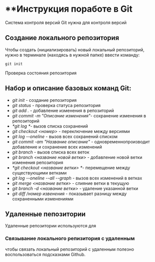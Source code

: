 # **Инструкция поработе в Git

Система контроля версий Git нужна для контроля версий

## Создание локального репозитория

Чтобы создать (нициализировать) новый локальный репозиторий, нужно в терминале (находясь в нужной папке) ввести команду:

    git init
    
 Проверка состояния репозитория

## Набор и описание базовых команд Git:
* _*git init*_ - создание репозитория
* _*git status*_ - проверка статуса репозитория
* _*git add .*_ - добавление изменения в репозиторий
* _*git commit -m "Описание изменения"*_- сохранение изменения в репозиторий
* _*git log *_- вызов списка сохранений
* _*git checkout <номер>*_ - переключение между версиями
* _*git log --oneline*_ - вызов всех сохранений списком
* _*git commit -am "Название описание"*_ - одновременнопроизводит добавление и сохранение всех изменений
* _*git branch*_ - вызов списка всех веток
* _*git branch <название новой ветки>*_ - добавление новой ветки изменения репозитория
* _*git checkout <название ветки> *_- перемещение между существующими ветками
* _*git log --oneline --all --graph*_ - вызов всех изменений в ветках
* _*git merge <название ветки>*_ - слияние ветки в текущую
* _*git branch -d <название ветки>*_ - удаление указанной ветки
* _*git diff /номер извенения*_ - показывает разницу между сохраненными изменениями

## Удаленные пепозитории

Удаленные репозитории используются для

### Связывание локального репизитория с удаленным

чтобы связать локальный репозиторий с удаленным полезно воспользоваться подсказками Github.

